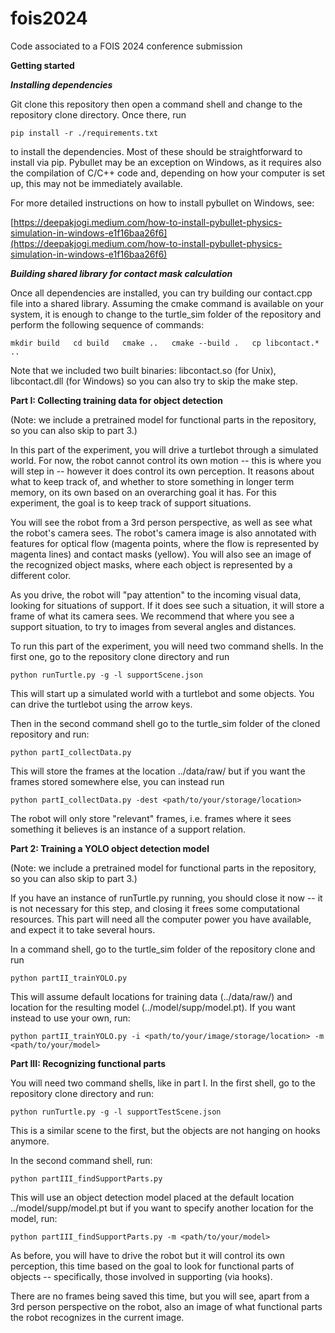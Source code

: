 # fois2024
Code associated to a FOIS 2024 conference submission

**Getting started**

***Installing dependencies***

Git clone this repository then open a command shell and change to the repository clone directory. Once there, run

`
    pip install -r ./requirements.txt  
`

to install the dependencies. Most of these should be straightforward to install via pip. Pybullet may be an exception on Windows, as it requires also the compilation of C/C++ code and, depending on how your computer is set up, this may not be immediately available. 

For more detailed instructions on how to install pybullet on Windows, see:

[https://deepakjogi.medium.com/how-to-install-pybullet-physics-simulation-in-windows-e1f16baa26f6](https://deepakjogi.medium.com/how-to-install-pybullet-physics-simulation-in-windows-e1f16baa26f6)

***Building shared library for contact mask calculation***

Once all dependencies are installed, you can try building our contact.cpp file into a shared library. Assuming the cmake command is available on your system, it is enough to change to the turtle_sim folder of the repository and perform the following sequence of commands:

`
    mkdir build  
    cd build  
    cmake ..  
    cmake --build .  
    cp libcontact.* ..  
`

Note that we included two built binaries: libcontact.so (for Unix), libcontact.dll (for Windows) so you can also try to skip the make step.

**Part I: Collecting training data for object detection**

(Note: we include a pretrained model for functional parts in the repository, so you can also skip to part 3.)

In this part of the experiment, you will drive a turtlebot through a simulated world. For now, the robot cannot control its own motion -- this is where you will step in -- however it does control its own perception. It reasons about what to keep track of, and whether to store something in longer term memory, on its own based on an overarching goal it has. For this experiment, the goal is to keep track of support situations.

You will see the robot from a 3rd person perspective, as well as see what the robot's camera sees. The robot's camera image is also annotated with features for optical flow (magenta points, where the flow is represented by magenta lines) and contact masks (yellow). You will also see an image of the recognized object masks, where each object is represented by a different color.

As you drive, the robot will "pay attention" to the incoming visual data, looking for situations of support. If it does see such a situation, it will store a frame of what its camera sees. We recommend that where you see a support situation, to try to images from several angles and distances.

To run this part of the experiment, you will need two command shells. In the first one, go to the repository clone directory and run

`
    python runTurtle.py -g -l supportScene.json  
`

This will start up a simulated world with a turtlebot and some objects. You can drive the turtlebot using the arrow keys.

Then in the second command shell go to the turtle_sim folder of the cloned repository and run:

`
    python partI_collectData.py  
`

This will store the frames at the location ../data/raw/ but if you want the frames stored somewhere else, you can instead run

`
    python partI_collectData.py -dest <path/to/your/storage/location>  
`

The robot will only store "relevant" frames, i.e. frames where it sees something it believes is an instance of a support relation.

**Part 2: Training a YOLO object detection model**

(Note: we include a pretrained model for functional parts in the repository, so you can also skip to part 3.)

If you have an instance of runTurtle.py running, you should close it now -- it is not necessary for this step, and closing it frees some computational resources. This part will need all the computer power you have available, and expect it to take several hours.

In a command shell, go to the turtle_sim folder of the repository clone and run

`
    python partII_trainYOLO.py  
`

This will assume default locations for training data (../data/raw/) and location for the resulting model (../model/supp/model.pt). If you want instead to use your own, run:

`
    python partII_trainYOLO.py -i <path/to/your/image/storage/location> -m <path/to/your/model>  
`

**Part III: Recognizing functional parts**

You will need two command shells, like in part I. In the first shell, go to the repository clone directory and run:

`
    python runTurtle.py -g -l supportTestScene.json  
`

This is a similar scene to the first, but the objects are not hanging on hooks anymore.

In the second command shell, run:

`
    python partIII_findSupportParts.py  
`

This will use an object detection model placed at the default location ../model/supp/model.pt but if you want to specify another location for the model, run:

`
    python partIII_findSupportParts.py -m <path/to/your/model>  
`

As before, you will have to drive the robot but it will control its own perception, this time based on the goal to look for functional parts of objects -- specifically, those involved in supporting (via hooks).

There are no frames being saved this time, but you will see, apart from a 3rd person perspective on the robot, also an image of what functional parts the robot recognizes in the current image.

